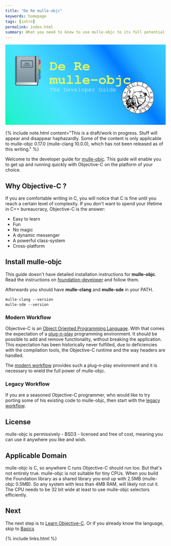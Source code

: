 ```yaml
---
title: "De Re mulle-objc"
keywords: homepage
tags: [intro]
permalink: index.html
summary: What you need to know to use mulle-objc to its full potential.
---
```


![Logo](images/dere.png)

{% include note.html content="This is a draft/work in progress. Stuff will
appear and disappear haphazardly. Some of the content is only applicable to
mulle-objc 0.17.0 (mulle-clang 10.0.0), which has not been released as of this writing." %}

Welcome to the developer guide for [mulle-objc](//mulle-objc.github.io). This
guide will enable you to get up and running quickly with Objective-C on the
platform of your choice.


## Why Objective-C ?

If you are comfortable writing in C, you will notice that C is fine until you
reach a certain level of complexity. If you don't want to spend your lifetime
in C++ bureaucracy, Objective-C is the answer:

* Easy to learn
* Fun
* No magic
* A dynamic messenger
* A powerful class-system
* Cross-platform


## Install mulle-objc

This guide doesn't have detailed installation instructions for **mulle-objc**.
Read the instructions on
[foundation-developer](https://github.com/MulleFoundation/foundation-developer)
and follow them.

Afterwards you should have **mulle-clang** and **mulle-sde** in your PATH.

``` console
mulle-clang --version
mulle-sde --version
```

### Modern Workflow

Objective-C is an [Object Oriented Programming Language](https://en.wikipedia.org/wiki/Object-oriented_programming).
With that comes the expectation of a [plug-n-play](https://dl.acm.org/doi/10.1145/2601328.2601334) programming environment.
It should be possible to add and remove functionality, without
breaking the application. This expectation has been historically never
fulfilled, due to deficiencies with the compilation tools, the Objective-C
runtime and the way headers are handled.

The [modern workflow](mydoc_modern.html) provides such a plug-n-play
environment and it is necessary to wield the full power of mulle-objc.


### Legacy Workflow

If you are a seasoned Objective-C programmer, who would like to try porting
some of his existing code to mulle-objc, then start with the
[legacy workflow](mydoc_legacy.html).


## License

mulle-objc is permissively - BSD3 - licensed and free of cost, meaning you can
use it anywhere you like and wish.

## Applicable Domain

mulle-objc is C, so anywhere C runs Objective-C should run too. But that's
not entirely true. mulle-objc is not suitable for tiny CPUs. When you
build the Foundation library as a shared library you end up with 2.5MB
(mulle-objc 0.5MB). So any system with less than 4MB RAM, will likely not
cut it. The CPU needs to be 32 bit wide at least to use mulle-objc selectors
efficiently.


## Next

The next step is to [Learn Objective-C](mydoc_links.html). Or if you
already know the language, skip to [Basics](mydoc_basics.html)

{% include links.html %}
